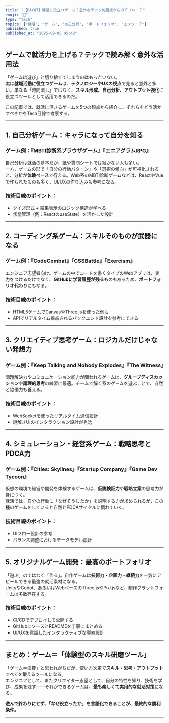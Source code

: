 ```yaml
---
title: "【DAY87】就活に役立つゲーム？意外なテック的視点からのアプローチ"
emoji: "🎯"
type: "tech"
topics: ["就活", "ゲーム", "自己分析", "ポートフォリオ", "エンジニア"]
published: true
published_at: "2025-09-05 05:42"
---
```


## ゲームで就活力を上げる？テックで読み解く意外な活用法

「ゲームは遊び」と切り捨ててしまうのはもったいない。  
実は**就職活動に役立つゲーム**は、**テクノロジーやUXの視点**で見ると意外と多い。単なる「時間潰し」ではなく、**スキル形成、自己分析、アウトプット強化**に役立つツールとして活用できるのだ。

この記事では、就活に活きるゲームを5つの観点から紹介し、それらをどう活かすべきかをTech目線で考察する。

---

## 1. 自己分析ゲーム：キャラになって自分を知る

### ゲーム例：『MBTI診断系ブラウザゲーム』『エニアグラムRPG』

自己分析は就活の基本だが、紙や質問シートでは続かない人も多い。  
一方、ゲームの形で「自分の行動パターン」や「選択の傾向」が可視化されると、分析が**体験ベース**で行える。Web系のMBTI診断ゲームなどは、ReactやVueで作られたものも多く、UI/UXの作り込みも参考になる。

### 技術目線のポイント：
- クイズ形式 + 結果表示のロジック構造が学べる
- 状態管理（例：ReactのuseState）を活かした設計

---

## 2. コーディング系ゲーム：スキルそのものが武器になる

### ゲーム例：『CodeCombat』『CSSBattle』『Exercism』

エンジニア志望者向け。ゲームの中でコードを書くタイプのWebアプリは、実力をつけるだけでなく、**GitHubに学習履歴が残る**ものもあるため、**ポートフォリオ代わり**にもなる。

### 技術目線のポイント：
- HTML5ゲームでCanvasやThree.jsを使った例も
- APIでリアルタイム採点されるバックエンド設計を参考にできる

---

## 3. クリエイティブ思考ゲーム：ロジカルだけじゃない発想力

### ゲーム例：『Keep Talking and Nobody Explodes』『The Witness』

問題解決力やコミュニケーション能力が問われるゲームは、**グループディスカッション**や**論理的思考**の練習に最適。チームで解く系のゲームを遊ぶことで、自然と協働力も養える。

### 技術目線のポイント：
- WebSocketを使ったリアルタイム通信設計
- 謎解きUIのインタラクション設計が秀逸

---

## 4. シミュレーション・経営系ゲーム：戦略思考とPDCA力

### ゲーム例：『Cities: Skylines』『Startup Company』『Game Dev Tycoon』

仮想の環境で経営や開発を体験するゲームは、**仮説検証力**や**戦略立案**の思考力が身につく。  
就活では、自分の行動に「なぜそうしたか」を説明する力が求められるが、この種のゲームをしていると自然とPDCAサイクルに慣れていく。

### 技術目線のポイント：
- UIフロー設計の参考
- バランス調整におけるデータモデル設計

---

## 5. オリジナルゲーム開発：最高のポートフォリオ

「遊ぶ」のではなく「作る」。自作ゲームは**技術力・企画力・継続力**を一気にアピールできる最強の就活素材になる。  
UnityやGodot、あるいはWebベースのThree.jsやPixi.jsなど、制作プラットフォームは多数存在する。

### 技術目線のポイント：
- CI/CDでデプロイして公開する
- GitHubにソースとREADMEを丁寧にまとめる
- UI/UXを意識したインタラクティブな導線設計

---

## まとめ：ゲーム＝「体験型のスキル研磨ツール」

「ゲーム＝浪費」と思われがちだが、使い方次第で**スキル・思考・アウトプット**すべてを鍛えるツールになる。  
エンジニアとして、またクリエイター志望として、自分の特性を知り、技術を学び、成果を残す――それができるゲームは、**最も楽しくて実用的な就活対策**になる。

**遊んで終わりにせず、「なぜ役立ったか」を言語化できることが、最終的な勝利条件。**

---